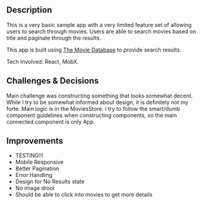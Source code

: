 ## Description
This is a very basic sample app with a very limited feature set of allowing users to search through movies.
Users are able to search movies based on title and paginate through the results.

This app is built using [The Movie Database](https://developers.themoviedb.org/3/getting-started/introduction) to provide search results.

Tech Involved: React, MobX.

## Challenges & Decisions
Main challenge was constructing something that looks somewhat decent. While I try to be somewhat informed about design, it is definitely not my forte.
Main logic is in the MoviesStore. I try to follow the smart/dumb component guidelines when constructing components, so the main connected component is only App.

## Improvements
- TESTING!!!
- Mobile Responsive
- Better Pagination
- Error Handling
- Design for No Results state
- No image drool
- Should be able to click into movies to get more details
